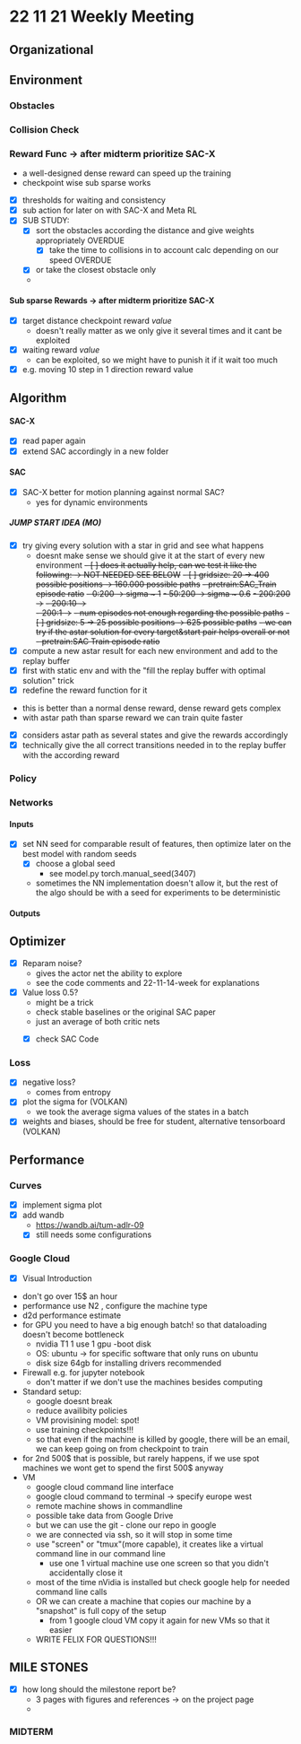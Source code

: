 # 22 11 21 Weekly Meeting

## Organizational

## Environment
### Obstacles

### Collision Check
### Reward Func -> **after midterm prioritize SAC-X**

- a well-designed dense reward can speed up the training
- checkpoint wise sub sparse works
- [X] thresholds for waiting and consistency 
- [X] sub action for later on with SAC-X and Meta RL 
- [X] SUB STUDY: 
  - [X] sort the obstacles according the distance and give weights appropriately OVERDUE
    - [X] take the time to collisions in to account calc depending on our speed OVERDUE  
  - [X] or take the closest obstacle only
  - 
#### Sub sparse Rewards -> **after midterm prioritize SAC-X**

- [X] target distance checkpoint reward _value_
  - doesn't really matter as we only give it several times and it cant be exploited
- [X] waiting reward _value_
  - can be exploited, so we might have to punish it if it wait too much
- [X] e.g. moving 10 step in 1 direction reward value
  
## Algorithm

#### SAC-X
- [X] read paper again
- [X] extend SAC accordingly in a new folder

#### SAC
- [X] SAC-X better for motion planning against normal SAC?
  - yes for dynamic environments 

##### JUMP START IDEA (MO)
- [X] try giving every solution with a star in grid and see what happens
  - doesnt make sense we should give it at the start of every new environment 
~~- [ ] does it actually help, can we test it like the following: -> NOT NEEDED SEE BELOW~~
      ~~- [ ] gridsize: 20 -> 400 possible positions -> 160.000 possible paths~~
  ~~- pretrain:SAC_Train episode ratio~~ 
        ~~- 0:200 -> sigma ~ 1~~
        ~~- 50:200 -> sigma ~ 0.6~~
        ~~- 200:200 ->~~ 
        ~~- 200:10 ->~~  
        ~~- 200:1 ->~~ 
        ~~- num episodes not enough regarding the possible paths~~
    ~~- [ ] gridsize: 5 -> 25 possible positions -> 625 possible paths~~
        ~~- we can try if the astar solution for every target&start pair helps overall or not~~
        ~~- pretrain:SAC Train episode ratio~~
- [X] compute a new astar result for each new environment and add to the replay buffer
- [X] first with static env and with the "fill the replay buffer with optimal solution" trick
- [X] redefine the reward function for it
- this is better than a normal dense reward, dense reward gets complex  
- with astar path than sparse reward we can train quite faster
- [X] considers astar path as several states and give the rewards accordingly
- [X] technically give the all correct transitions needed in to the replay buffer with the according reward

### Policy
### Networks
#### Inputs
- [X] set NN seed for comparable result of features, then optimize later on the best model with random seeds
  - [X] choose a global seed
    - see model.py torch.manual_seed(3407)
  - sometimes the NN implementation doesn't allow it, but the rest of the algo should be with a seed for experiments to be deterministic

#### Outputs

## Optimizer
- [X] Reparam noise?
    - gives the actor net the ability to explore
    - see the code comments and 22-11-14-week for explanations
- [X]  Value loss 0.5?
    - might be a trick
    - check stable baselines or the original SAC paper
    - just an average of both critic nets
    - [X] check SAC Code

 
### Loss
- [X] negative loss?
  - comes from entropy  
- [X] plot the sigma for (VOLKAN)
  - we took the average sigma values of the states in a batch
- [X] weights and biases, should be free for student, alternative tensorboard (VOLKAN)

## Performance

### Curves
- [X] implement sigma plot
- [X] add wandb
  - https://wandb.ai/tum-adlr-09
  - [X] still needs some configurations

### Google Cloud
- [X] Visual Introduction
- don't go over 15$ an hour
- performance use N2 , configure the machine type 
- d2d performance estimate
- for GPU you need to have a big enough batch! so that dataloading doesn't become bottleneck
  - nvidia T1 1 use 1 gpu
-boot disk
  - OS: ubuntu -> for specific software that only runs on ubuntu
  - disk size 64gb for installing drivers recommended
- Firewall e.g. for jupyter notebook
  - don't matter if we don't use the machines besides computing
- Standard setup:
  - google doesnt break 
  - reduce availibity policies
  - VM provisining model: spot!
  - use training checkpoints!!!
  - so that even if the machine is killed by google, there will be an email, we can keep going on from checkpoint to train
- for 2nd 500$ that is possible, but rarely happens, if we use spot machines we wont get to spend the first 500$ anyway
- VM
  - google cloud command line interface
  - google cloud command to terminal -> specify europe west
  - remote machine shows in commandline 
  - possible take data from Google Drive
  - but we can use the git - clone our repo in google 
  - we are connected via ssh, so it will stop in some time
  - use "screen" or "tmux"(more capable), it creates like a virtual command line in our command line
    - use one 1 virtual machine use one screen so that you didn't accidentally close it
  - most of the time nVidia is installed but check google help for needed command line calls
  - OR we can create a machine that copies our machine by a "snapshot" is full copy of the setup 
    - from 1 google cloud VM copy it again for new VMs so that it easier
  - WRITE FELIX FOR QUESTIONS!!!

## MILE STONES
- [X] how long should the milestone report be?
  - 3 pages with figures and references -> on the project page 
  - 
### MIDTERM




